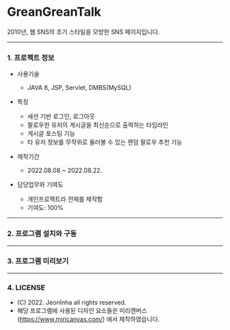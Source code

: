 # GreanGreanTalk
2010년, 웹 SNS의 초기 스타일을 모방한 SNS 페이지입니다.
***
### 1. 프로젝트 정보
  
  - 사용기술
    - JAVA 8, JSP, Servlet, DMBS(MySQL)

  - 특징
    - 세션 기반 로그인, 로그아웃 
    - 팔로우한 유저의 게시글을 최신순으로 출력하는 타임라인
    - 게시글 포스팅 기능
    - 타 유저 정보를 무작위로 둘러볼 수 있는 랜덤 팔로우 추천 기능
 
- 제작기간
  - 2022.08.08 ~ 2022.08.22.

- 담당업무와 기여도
  - 개인프로젝트라 전체를 제작함
  - 기여도: 100%


***

### 2. 프로그램 설치와 구동


***

### 3. 프로그램 미리보기 


***

### 4. LICENSE
- (C) 2022. JeonInha all rights reserved.
- 해당 프로그램에 사용된 디자인 요소들은 미리캔버스(https://www.miricanvas.com/) 에서 제작하였습니다.
